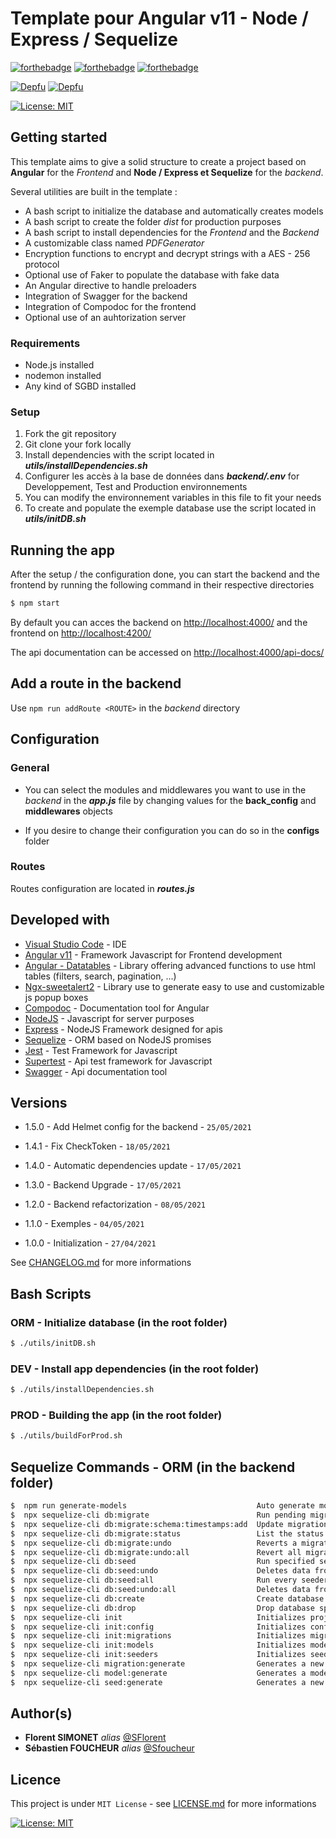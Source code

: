 ﻿# Template pour Angular v11 - Node / Express / Sequelize

[![forthebadge](https://forthebadge.com/images/badges/built-with-love.svg)](https://forthebadge.com) [![forthebadge](https://forthebadge.com/images/badges/it-works-why.svg)](https://forthebadge.com) [![forthebadge](https://forthebadge.com/images/badges/powered-by-black-magic.svg)](https://forthebadge.com)

[![Depfu](https://badges.depfu.com/badges/a89d2322e30be2ad63350af5f0da8885/status.svg)](https://depfu.com) [![Depfu](https://badges.depfu.com/badges/a89d2322e30be2ad63350af5f0da8885/overview.svg)](https://depfu.com/github/SFlorent/template-angular-node?project_id=26257)

[![License: MIT](https://img.shields.io/badge/License-MIT-yellow.svg)](https://opensource.org/licenses/MIT)

## Getting started

This template aims to give a solid structure to create a project based on **Angular** for the *Frontend* and **Node / Express et Sequelize** for the *backend*.

Several utilities are built in the template :

* A bash script to initialize the database and automatically creates models
* A bash script to create the folder *dist* for production purposes
* A bash script to install dependencies for the *Frontend* and the *Backend*
* A customizable class named *PDFGenerator*
* Encryption functions to encrypt and decrypt strings with a AES - 256 protocol
* Optional use of Faker to populate the database with fake data
* An Angular directive to handle preloaders
* Integration of Swagger for the backend
* Integration of Compodoc for the frontend
* Optional use of an auhtorization server


### Requirements

* Node.js installed
* nodemon installed
* Any kind of SGBD installed

### Setup

1. Fork the git repository
2. Git clone your fork locally
3. Install dependencies with the script located in ***utils/installDependencies.sh***
4. Configurer les accès à la base de données dans ***backend/.env*** for Developpement, Test and Production environnements
5. You can modify the environnement variables in this file to fit your needs
6. To create and populate the exemple database use the script located in ***utils/initDB.sh***

## Running the app

After the setup / the configuration done, you can start the backend and the frontend by running the following command in their respective directories

```sh
$ npm start
```

By default you can acces the backend on <http://localhost:4000/> and the frontend on <http://localhost:4200/>

The api documentation can be accessed on <http://localhost:4000/api-docs/>

## Add a route in the backend

Use `npm run addRoute <ROUTE>` in the *backend* directory

## Configuration

### General

* You can select the modules and middlewares you want to use in the *backend* in the ***app.js*** file by changing values for the **back_config** and **middlewares** objects

* If you desire to change their configuration you can do so in the **configs** folder

### Routes

Routes configuration are located in ***routes.js***

## Developed with

* [Visual Studio Code](https://code.visualstudio.com/) - IDE
* [Angular v11](https://angular.io/) - Framework Javascript for Frontend development
* [Angular - Datatables](http://l-lin.github.io/angular-datatables/#/welcome) - Library offering advanced functions to use html tables (filters, search, pagination, ...)
* [Ngx-sweetalert2](https://www.npmjs.com/package/@sweetalert2/ngx-sweetalert2) - Library use to generate easy to use and customizable js popup boxes
* [Compodoc](https://compodoc.app/) - Documentation tool for Angular
* [NodeJS](https://nodejs.org/en/) - Javascript for server purposes
* [Express](https://expressjs.com/fr/) - NodeJS Framework designed for apis
* [Sequelize](https://sequelize.org/) - ORM based on NodeJS promises
* [Jest](https://jestjs.io/) - Test Framework for Javascript
* [Supertest](https://www.npmjs.com/package/supertest) - Api test framework for Javascript
* [Swagger](https://swagger.io/) - Api documentation tool

## Versions

* 1.5.0 - Add Helmet config for the backend - `25/05/2021`

* 1.4.1 - Fix CheckToken - `18/05/2021`

* 1.4.0 - Automatic dependencies update - `17/05/2021`

* 1.3.0 - Backend Upgrade - `17/05/2021`

* 1.2.0 - Backend refactorization - `08/05/2021`

* 1.1.0 - Exemples - `04/05/2021`

* 1.0.0 - Initialization - `27/04/2021`

See [CHANGELOG.md](CHANGELOG.md) for more informations

## Bash Scripts 

### ORM - Initialize database (in the root folder)

```sh
$ ./utils/initDB.sh
```

### DEV - Install app dependencies (in the root folder)

```sh
$ ./utils/installDependencies.sh
```

### PROD - Building the app (in the root folder)

```sh
$ ./utils/buildForProd.sh
```

## Sequelize Commands - ORM (in the backend folder)

```sh
$  npm run generate-models                             Auto generate models
$  npx sequelize-cli db:migrate                        Run pending migrations
$  npx sequelize-cli db:migrate:schema:timestamps:add  Update migration table to have timestamps
$  npx sequelize-cli db:migrate:status                 List the status of all migrations
$  npx sequelize-cli db:migrate:undo                   Reverts a migration
$  npx sequelize-cli db:migrate:undo:all               Revert all migrations ran
$  npx sequelize-cli db:seed                           Run specified seeder
$  npx sequelize-cli db:seed:undo                      Deletes data from the database
$  npx sequelize-cli db:seed:all                       Run every seeder
$  npx sequelize-cli db:seed:undo:all                  Deletes data from the database
$  npx sequelize-cli db:create                         Create database specified by configuration
$  npx sequelize-cli db:drop                           Drop database specified by configuration
$  npx sequelize-cli init                              Initializes project
$  npx sequelize-cli init:config                       Initializes configuration
$  npx sequelize-cli init:migrations                   Initializes migrations
$  npx sequelize-cli init:models                       Initializes models
$  npx sequelize-cli init:seeders                      Initializes seeders
$  npx sequelize-cli migration:generate                Generates a new migration file       [aliases: migration:create]
$  npx sequelize-cli model:generate                    Generates a model and its migration  [aliases: model:create]
$  npx sequelize-cli seed:generate                     Generates a new seed file            [aliases: seed:create]
```

## Author(s)

* **Florent SIMONET** _alias_ [@SFlorent](https://github.com/SFlorent)
* **Sébastien FOUCHEUR** _alias_ [@Sfoucheur](https://github.com/Sfoucheur)

## Licence

This project is under ``MIT License`` - see [LICENSE.md](LICENSE.md) for more informations

[![License: MIT](https://img.shields.io/badge/License-MIT-yellow.svg)](https://opensource.org/licenses/MIT)
